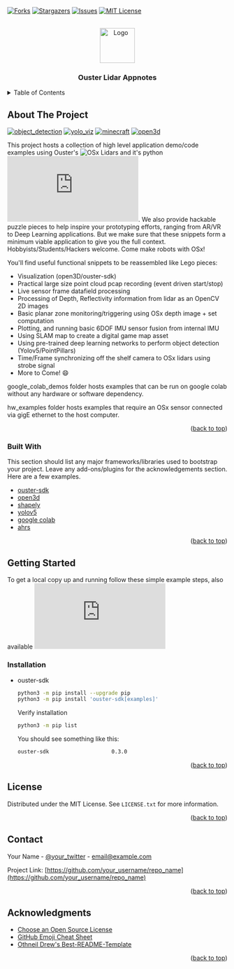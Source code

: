 <div id="top"></div>

[![Forks][forks-shield]][forks-url]
[![Stargazers][stars-shield]][stars-url]
[![Issues][issues-shield]][issues-url]
[![MIT License][license-shield]][license-url]



<!-- PROJECT LOGO -->
<br />
<div align="center">
  <a href="https://github.com/othneildrew/Best-README-Template">
    <img src="images/logo.png" alt="Logo" width="80" height="80">
  </a>

  <h3 align="center">Ouster Lidar Appnotes</h3>

</div>



<!-- TABLE OF CONTENTS -->
<details>
  <summary>Table of Contents</summary>
  <ol>
    <li>
      <a href="#about-the-project">About The Project</a>
      <ul>
        <li><a href="#built-with">Built With</a></li>
      </ul>
    </li>
    <li>
      <a href="#getting-started">Getting Started</a>
      <ul>
        <li><a href="#installation">Installation</a></li>
      </ul>
    </li>
    <li><a href="#license">License</a></li>
    <li><a href="#contact">Contact</a></li>
    <li><a href="#acknowledgments">Acknowledgments</a></li>
  </ol>
</details>



<!-- ABOUT THE PROJECT -->
## About The Project
[![object_detection][object_detection]](https://example.com)
[![yolo_viz][yolo_viz]](https://example.com)
[![minecraft][minecraft]](https://example.com)
[![open3d][open3d]](https://example.com)


This project hosts a collection of high level application demo/code examples using Ouster's ![OSx Lidars](https://ouster.com/products/) and it's python ![ouster-sdk](https://static.ouster.dev/sdk-docs/quickstart.html).
We also provide hackable puzzle pieces to help inspire your prototyping efforts, ranging from AR/VR to Deep Learning applications. But we make sure that these snippets form a minimum viable application to give you the full context. Hobbyists/Students/Hackers welcome. Come make robots with OSx!

You'll find useful functional snippets to be reassembled like Lego pieces:
* Visualization (open3D/ouster-sdk)
* Practical large size point cloud pcap recording (event driven start/stop)
* Live sensor frame datafield processing
* Processing of Depth, Reflectivity information from lidar as an OpenCV 2D images
* Basic planar zone monitoring/triggering using OSx depth image + set computation 
* Plotting, and running basic 6DOF IMU sensor fusion from internal IMU
* Using SLAM map to create a digital game map asset
* Using pre-trained deep learning networks to perform object detection (Yolov5/PointPillars)
* Time/Frame synchronizing off the shelf camera to OSx lidars using strobe signal
* More to Come!  :smile:

google_colab_demos folder hosts examples that can be run on google colab without any hardware or software dependency.

hw_examples folder hosts examples that require an OSx sensor connected via gigE ethernet to the host computer.

<p align="right">(<a href="#top">back to top</a>)</p>



### Built With

This section should list any major frameworks/libraries used to bootstrap your project. Leave any add-ons/plugins for the acknowledgements section. Here are a few examples.

* [ouster-sdk](https://static.ouster.dev/sdk-docs/quickstart.html)
* [open3d](https://github.com/isl-org/Open3D)
* [shapely](https://github.com/shapely/shapely)
* [yolov5](https://github.com/ultralytics/yolov5)
* [google colab](https://colab.research.google.com/?utm_source=scs-index)
* [ahrs](https://github.com/Mayitzin/ahrs/)

<p align="right">(<a href="#top">back to top</a>)</p>



<!-- GETTING STARTED -->
## Getting Started

To get a local copy up and running follow these simple example steps, also available ![here](https://static.ouster.dev/sdk-docs/installation.html)

### Installation

* ouster-sdk
  ```sh
  python3 -m pip install --upgrade pip
  python3 -m pip install 'ouster-sdk[examples]'
  ```
  Verify installation
  ```sh
  python3 -m pip list
  ```
  You should see something like this:
  ```sh
  ouster-sdk                    0.3.0
  ```
<p align="right">(<a href="#top">back to top</a>)</p>

<!-- LICENSE -->
## License

Distributed under the MIT License. See `LICENSE.txt` for more information.

<p align="right">(<a href="#top">back to top</a>)</p>



<!-- CONTACT -->
## Contact

Your Name - [@your_twitter](https://twitter.com/your_username) - email@example.com

Project Link: [https://github.com/your_username/repo_name](https://github.com/your_username/repo_name)

<p align="right">(<a href="#top">back to top</a>)</p>



<!-- ACKNOWLEDGMENTS -->
## Acknowledgments

* [Choose an Open Source License](https://choosealicense.com)
* [GitHub Emoji Cheat Sheet](https://www.webpagefx.com/tools/emoji-cheat-sheet)
* [Othneil Drew's Best-README-Template](https://github.com/othneildrew/Best-README-Template)
<p align="right">(<a href="#top">back to top</a>)</p>


<!-- cawcawlabs/ouster_lidar_appnotes.svg?style=for-the-badge -->
<!-- https://github.com/cawcawlabs/ouster_lidar_appnotes/graphs/contributors -->

<!-- MARKDOWN LINKS & IMAGES -->
<!-- https://www.markdownguide.org/basic-syntax/#reference-style-links -->
[forks-shield]: https://img.shields.io/github/forks/cawcawlabs/ouster_lidar_appnotes.svg?style=for-the-badge
[forks-url]: https://github.com/cawcawlabs/ouster_lidar_appnotes/network/members

[stars-shield]: https://img.shields.io/github/stars/cawcawlabs/ouster_lidar_appnotes.svg?style=for-the-badge
[stars-url]: https://github.com/cawcawlabs/ouster_lidar_appnotes/stargazers
[issues-shield]: https://img.shields.io/github/issues/cawcawlabs/ouster_lidar_appnotes.svg?style=for-the-badge
[issues-url]: https://github.com/cawcawlabs/ouster_lidar_appnotes/issues
[license-shield]: https://img.shields.io/github/license/cawcawlabs/ouster_lidar_appnotes.svg?style=for-the-badge
[license-url]: https://github.com/cawcawlabs/ouster_lidar_appnotes/blob/master/LICENSE.txt

[object_detection]: https://storage.googleapis.com/data.ouster.io/concept-engineering/colab_images/yolo_result.png
[yolo_viz]: https://storage.googleapis.com/data.ouster.io/concept-engineering/colab_images/yolo_office_cropped.png
[minecraft]: https://storage.googleapis.com/data.ouster.io/concept-engineering/colab_images/minecraft_view1.png
[open3d]:https://storage.googleapis.com/data.ouster.io/concept-engineering/colab_images/newplot.png
